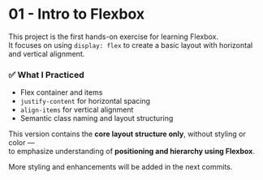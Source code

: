 # 01 - Intro to Flexbox

This project is the first hands-on exercise for learning Flexbox.  
It focuses on using `display: flex` to create a basic layout with horizontal and vertical alignment.

### ✅ What I Practiced
- Flex container and items
- `justify-content` for horizontal spacing
- `align-items` for vertical alignment
- Semantic class naming and layout structuring

This version contains the **core layout structure only**, without styling or color —  
to emphasize understanding of **positioning and hierarchy using Flexbox**.

More styling and enhancements will be added in the next commits.